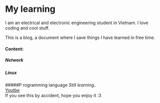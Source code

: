 # My learning
I am an electrical and electronic engineering student in Vietnam. I love coding and cool stuff.

This is a blog, a document where I save things I have learned in free time.

#### Content:
##### Network
##### Linux
#####P rogramming language
*Still learning..*
<br>
[Youtbe](https://www.youtube.com)
<br>
If you see this by accident, hope you enjoy it :3